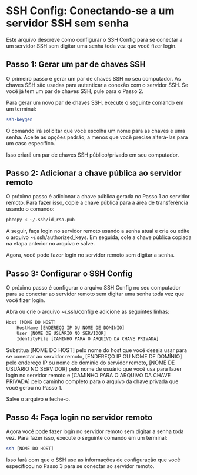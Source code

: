 # SSH Config: Conectando-se a um servidor SSH sem senha


Este arquivo descreve como configurar o SSH Config para se conectar a um servidor SSH sem digitar uma senha toda vez que você fizer login.

## Passo 1: Gerar um par de chaves SSH
O primeiro passo é gerar um par de chaves SSH no seu computador. As chaves SSH são usadas para autenticar a conexão com o servidor SSH. Se você já tem um par de chaves SSH, pule para o Passo 2.

Para gerar um novo par de chaves SSH, execute o seguinte comando em um terminal:

```bash
ssh-keygen
```

O comando irá solicitar que você escolha um nome para as chaves e uma senha. Aceite as opções padrão, a menos que você precise alterá-las para um caso específico.

Isso criará um par de chaves SSH público/privado em seu computador.

## Passo 2: Adicionar a chave pública ao servidor remoto
O próximo passo é adicionar a chave pública gerada no Passo 1 ao servidor remoto. Para fazer isso, copie a chave pública para a área de transferência usando o comando:

```bash
pbcopy < ~/.ssh/id_rsa.pub
```

A seguir, faça login no servidor remoto usando a senha atual e crie ou edite o arquivo ~/.ssh/authorized_keys. Em seguida, cole a chave pública copiada na etapa anterior no arquivo e salve.

Agora, você pode fazer login no servidor remoto sem digitar a senha.

## Passo 3: Configurar o SSH Config
O próximo passo é configurar o arquivo SSH Config no seu computador para se conectar ao servidor remoto sem digitar uma senha toda vez que você fizer login.

Abra ou crie o arquivo ~/.ssh/config e adicione as seguintes linhas:

```bash
Host [NOME DO HOST]
    HostName [ENDEREÇO IP OU NOME DE DOMÍNIO]
    User [NOME DE USUÁRIO NO SERVIDOR]
    IdentityFile [CAMINHO PARA O ARQUIVO DA CHAVE PRIVADA]
```

Substitua [NOME DO HOST] pelo nome do host que você deseja usar para se conectar ao servidor remoto, [ENDEREÇO IP OU NOME DE DOMÍNIO] pelo endereço IP ou nome de domínio do servidor remoto, [NOME DE USUÁRIO NO SERVIDOR] pelo nome de usuário que você usa para fazer login no servidor remoto e [CAMINHO PARA O ARQUIVO DA CHAVE PRIVADA] pelo caminho completo para o arquivo da chave privada que você gerou no Passo 1.

Salve o arquivo e feche-o.

## Passo 4: Faça login no servidor remoto
Agora você pode fazer login no servidor remoto sem digitar a senha toda vez. Para fazer isso, execute o seguinte comando em um terminal:

```bash
ssh [NOME DO HOST]
```

Isso fará com que o SSH use as informações de configuração que você especificou no Passo 3 para se conectar ao servidor remoto.

